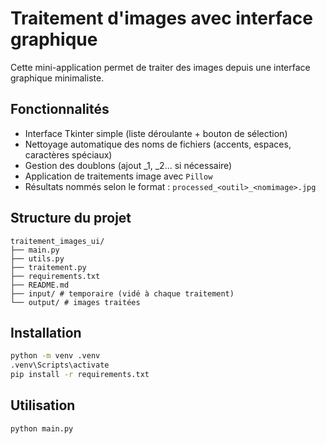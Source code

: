 # Traitement d'images avec interface graphique

Cette mini-application permet de traiter des images depuis une interface graphique minimaliste.

## Fonctionnalités
- Interface Tkinter simple (liste déroulante + bouton de sélection)
- Nettoyage automatique des noms de fichiers (accents, espaces, caractères spéciaux)
- Gestion des doublons (ajout _1, _2... si nécessaire)
- Application de traitements image avec `Pillow`
- Résultats nommés selon le format : `processed_<outil>_<nomimage>.jpg`

## Structure du projet
```
traitement_images_ui/
├── main.py
├── utils.py
├── traitement.py
├── requirements.txt
├── README.md
├── input/ # temporaire (vidé à chaque traitement)
└── output/ # images traitées
```

## Installation
```bash
python -m venv .venv
.venv\Scripts\activate
pip install -r requirements.txt
```

## Utilisation
```bash
python main.py
```